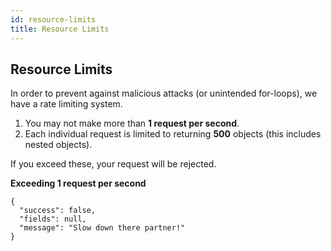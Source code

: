 ```yaml
---
id: resource-limits
title: Resource Limits
---
```


## Resource Limits

In order to prevent against malicious attacks (or unintended for-loops), we have a rate limiting system. 

1) You may not make more than **1 request per second**.
2) Each individual request is limited to returning **500** objects (this includes nested objects).

If you exceed these, your request will be rejected.

**Exceeding 1 request per second**

```
{
  "success": false,
  "fields": null,
  "message": "Slow down there partner!"
}
```